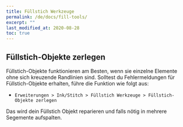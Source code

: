 ```yaml
---
title: Füllstich Werkzeuge
permalink: /de/docs/fill-tools/
excerpt: ""
last_modified_at: 2020-08-28
toc: true
---
```

## Füllstich-Objekte zerlegen

Füllstich-Objekte funktionieren am Besten, wenn sie einzelne Elemente ohne sich kreuzende Randlinien sind.
Solltest du Fehlermeldungen für Füllstich-Objekte erhalten, führe die Funktion wie folgt aus:

 * `Erweiterungen > Ink/Stitch > Füllstich Werkzeuge > Füllstich-Objekte zerlegen`
 
Das wird dein Füllstich Objekt reparieren und falls nötig in mehrere Segemente aufspalten.
